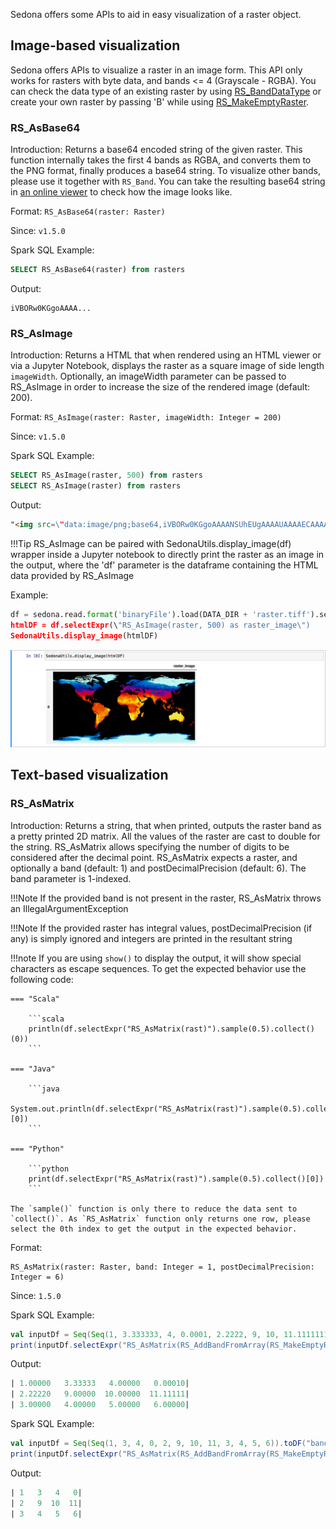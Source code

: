 Sedona offers some APIs to aid in easy visualization of a raster object.

## Image-based visualization
Sedona offers APIs to visualize a raster in an image form. This API only works for rasters with byte data, and bands <= 4 (Grayscale - RGBA). You can check the data type of an existing raster by using [RS_BandDataType](../Raster-operators/#rs_bandpixeltype) or create your own raster by passing 'B' while using [RS_MakeEmptyRaster](../Raster-loader/#rs_makeemptyraster).

### RS_AsBase64
Introduction: Returns a base64 encoded string of the given raster. This function internally takes the first 4 bands as RGBA, and converts them to the PNG format, finally produces a base64 string. To visualize other bands, please use it together with `RS_Band`. You can take the resulting base64 string in [an online viewer](https://base64-viewer.onrender.com/) to check how the image looks like.

Format: `RS_AsBase64(raster: Raster)`

Since: `v1.5.0`

Spark SQL Example:

```sql
SELECT RS_AsBase64(raster) from rasters
```

Output:

```
iVBORw0KGgoAAAA...
```

### RS_AsImage
Introduction: Returns a HTML that when rendered using an HTML viewer or via a Jupyter Notebook, displays the raster as a square image of side length `imageWidth`. Optionally, an imageWidth parameter can be passed to RS_AsImage in order to increase the size of the rendered image (default: 200).

Format: `RS_AsImage(raster: Raster, imageWidth: Integer = 200)`

Since: `v1.5.0`

Spark SQL Example:

```sql
SELECT RS_AsImage(raster, 500) from rasters
SELECT RS_AsImage(raster) from rasters
```

Output:

```html
"<img src=\"data:image/png;base64,iVBORw0KGgoAAAANSUhEUgAAAAUAAAAECAAAAABjWKqcAAAAIElEQVR42mPgPfGfkYUhhfcBNw+DT1KihS6DqLKztjcATWMFp9rkkJgAAAAASUVORK5CYII=\" width=\"200\" />";
```

!!!Tip
    RS_AsImage can be paired with SedonaUtils.display_image(df) wrapper inside a Jupyter notebook to directly print the raster as an image in the output, where the 'df' parameter is the dataframe containing the HTML data provided by RS_AsImage

Example:

```python
df = sedona.read.format('binaryFile').load(DATA_DIR + 'raster.tiff').selectExpr(\"RS_FromGeoTiff(content) as raster\")
htmlDF = df.selectExpr(\"RS_AsImage(raster, 500) as raster_image\")
SedonaUtils.display_image(htmlDF)
```

![Output](../../image/DisplayImage.png)

## Text-based visualization

### RS_AsMatrix

Introduction: Returns a string, that when printed, outputs the raster band as a pretty printed 2D matrix. All the values of the raster are cast to double for the string. RS_AsMatrix allows specifying the number of digits to be considered after the decimal point.
RS_AsMatrix expects a raster, and optionally a band (default: 1) and postDecimalPrecision (default: 6). The band parameter is 1-indexed.

!!!Note
    If the provided band is not present in the raster, RS_AsMatrix throws an IllegalArgumentException

!!!Note
    If the provided raster has integral values, postDecimalPrecision (if any) is simply ignored and integers are printed in the resultant string

!!!note
    If you are using `show()` to display the output, it will show special characters as escape sequences. To get the expected behavior use the following code:

    === "Scala"

        ```scala
        println(df.selectExpr("RS_AsMatrix(rast)").sample(0.5).collect()(0))
        ```
    
    === "Java"
    
        ```java
        System.out.println(df.selectExpr("RS_AsMatrix(rast)").sample(0.5).collect()[0])
        ```
    
    === "Python"
    
        ```python
        print(df.selectExpr("RS_AsMatrix(rast)").sample(0.5).collect()[0])
        ```

    The `sample()` function is only there to reduce the data sent to `collect()`. As `RS_AsMatrix` function only returns one row, please select the 0th index to get the output in the expected behavior.

Format: 

```
RS_AsMatrix(raster: Raster, band: Integer = 1, postDecimalPrecision: Integer = 6)
```

Since: `1.5.0`

Spark SQL Example: 

```scala
val inputDf = Seq(Seq(1, 3.333333, 4, 0.0001, 2.2222, 9, 10, 11.11111111, 3, 4, 5, 6)).toDF("band")
print(inputDf.selectExpr("RS_AsMatrix(RS_AddBandFromArray(RS_MakeEmptyRaster(1, 'd', 4, 3, 0, 0, 1, -1, 0, 0, 0), band, 1, 0))").sample(0.5).collect()(0))
```

Output:

```sql
| 1.00000   3.33333   4.00000   0.00010|
| 2.22220   9.00000  10.00000  11.11111|
| 3.00000   4.00000   5.00000   6.00000|
```

Spark SQL Example:

```scala
val inputDf = Seq(Seq(1, 3, 4, 0, 2, 9, 10, 11, 3, 4, 5, 6)).toDF("band")
print(inputDf.selectExpr("RS_AsMatrix(RS_AddBandFromArray(RS_MakeEmptyRaster(1, 'i', 4, 3, 0, 0, 1, -1, 0, 0, 0), band, 1, 0))").sample(0.5).collect()(0))
```

Output:
```sql
| 1   3   4   0|
| 2   9  10  11|
| 3   4   5   6|
```

